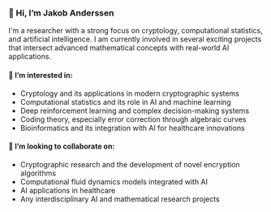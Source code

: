 ### 👋 Hi, I’m Jakob Anderssen

I'm a researcher with a strong focus on cryptology, computational statistics, and artificial intelligence. I am currently involved in several exciting projects that intersect advanced mathematical concepts with real-world AI applications.

#### 👀 I’m interested in:
- Cryptology and its applications in modern cryptographic systems
- Computational statistics and its role in AI and machine learning
- Deep reinforcement learning and complex decision-making systems
- Coding theory, especially error correction through algebraic curves
- Bioinformatics and its integration with AI for healthcare innovations

#### 💞️ I’m looking to collaborate on:
- Cryptographic research and the development of novel encryption algorithms
- Computational fluid dynamics models integrated with AI
- AI applications in healthcare
- Any interdisciplinary AI and mathematical research projects
